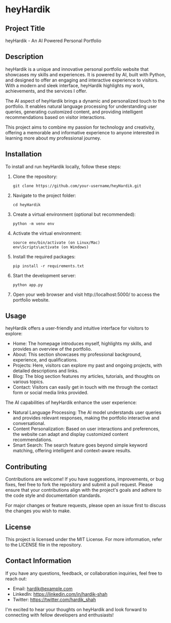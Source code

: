 # heyHardik

## Project Title

heyHardik - An AI Powered Personal Portfolio

## Description

heyHardik is a unique and innovative personal portfolio website that showcases my skills and experiences. It is powered by AI, built with Python, and designed to offer an engaging and interactive experience to visitors. With a modern and sleek interface, heyHardik highlights my work, achievements, and the services I offer.

The AI aspect of heyHardik brings a dynamic and personalized touch to the portfolio. It enables natural language processing for understanding user queries, generating customized content, and providing intelligent recommendations based on visitor interactions.

This project aims to combine my passion for technology and creativity, offering a memorable and informative experience to anyone interested in learning more about my professional journey.

## Installation

To install and run heyHardik locally, follow these steps:

1. Clone the repository:
   ```
   git clone https://github.com/your-username/heyHardik.git
   ```

2. Navigate to the project folder:
   ```
   cd heyHardik
   ```

3. Create a virtual environment (optional but recommended):
   ```
   python -m venv env
   ```

4. Activate the virtual environment:
   ```
   source env/bin/activate (on Linux/Mac)
   env\Scripts\activate (on Windows)
   ```

5. Install the required packages:
   ```
   pip install -r requirements.txt
   ```

6. Start the development server:
   ```
   python app.py
   ```

7. Open your web browser and visit http://localhost:5000/ to access the portfolio website.

## Usage

heyHardik offers a user-friendly and intuitive interface for visitors to explore:

- Home: The homepage introduces myself, highlights my skills, and provides an overview of the portfolio.
- About: This section showcases my professional background, experience, and qualifications.
- Projects: Here, visitors can explore my past and ongoing projects, with detailed descriptions and links.
- Blog: The blog section features my articles, tutorials, and thoughts on various topics.
- Contact: Visitors can easily get in touch with me through the contact form or social media links provided.

The AI capabilities of heyHardik enhance the user experience:

- Natural Language Processing: The AI model understands user queries and provides relevant responses, making the portfolio interactive and conversational.
- Content Personalization: Based on user interactions and preferences, the website can adapt and display customized content recommendations.
- Smart Search: The search feature goes beyond simple keyword matching, offering intelligent and context-aware results.

## Contributing

Contributions are welcome! If you have suggestions, improvements, or bug fixes, feel free to fork the repository and submit a pull request. Please ensure that your contributions align with the project's goals and adhere to the code style and documentation standards.

For major changes or feature requests, please open an issue first to discuss the changes you wish to make.

## License

This project is licensed under the MIT License. For more information, refer to the LICENSE file in the repository.

## Contact Information

If you have any questions, feedback, or collaboration inquiries, feel free to reach out:

- Email: hardik@example.com
- LinkedIn: https://linkedin.com/in/hardik-shah
- Twitter: https://twitter.com/hardik_shah

I'm excited to hear your thoughts on heyHardik and look forward to connecting with fellow developers and enthusiasts!